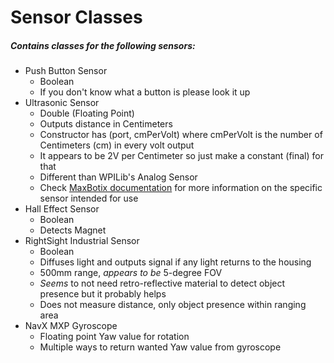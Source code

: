 # Sensor Classes
##### Contains classes for the following sensors:
- Push Button Sensor
     - Boolean
     - If you don't know what a button is please look it up
- Ultrasonic Sensor
    - Double (Floating Point)
    - Outputs distance in Centimeters
    - Constructor has (port, cmPerVolt) where cmPerVolt is the number of Centimeters (cm) in every volt output
    - It appears to be 2V per Centimeter so just make a constant (final) for that
    - Different than WPILib's Analog Sensor
    - Check [MaxBotix documentation](https://www.maxbotix.com/Ultrasonic_Sensors/MB1013.htm "Model 1013 Ultrasonic Sensor Store Page (and documentation)") for more information on the specific sensor intended for use
- Hall Effect Sensor
    - Boolean
    - Detects Magnet
- RightSight Industrial Sensor
    - Boolean
    - Diffuses light and outputs signal if any light returns to the housing
    - 500mm range, *appears to be* 5-degree FOV
    - *Seems* to not need retro-reflective material to detect object presence but it probably helps
    - Does not measure distance, only object presence within ranging area
- NavX MXP Gyroscope
    - Floating point Yaw value for rotation
    - Multiple ways to return wanted Yaw value from gyroscope